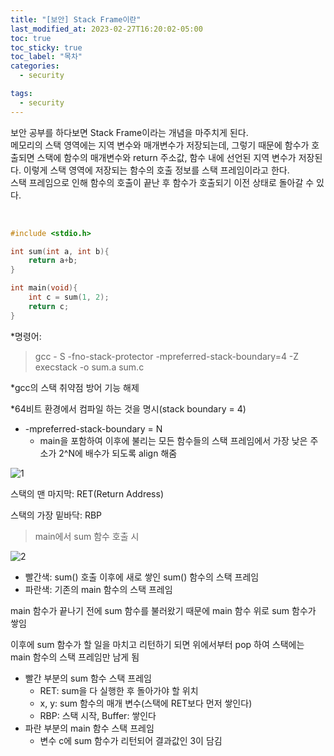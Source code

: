 ```yaml
---
title: "[보안] Stack Frame이란"
last_modified_at: 2023-02-27T16:20:02-05:00
toc: true
toc_sticky: true
toc_label: "목차"
categories:
  - security

tags:
  - security
---
```


보안 공부를 하다보면 Stack Frame이라는 개념을 마주치게 된다.  
메모리의 스택 영역에는 지역 변수와 매개변수가 저장되는데, 그렇기 때문에 함수가 호출되면 스택에 함수의 매개변수와 return 주소값, 함수 내에 선언된 지역 변수가 저장된다. 이렇게 스택 영역에 저장되는 함수의 호출 정보를 스택 프레임이라고 한다.  
스택 프레임으로 인해 함수의 호출이 끝난 후 함수가 호출되기 이전 상태로 돌아갈 수 있다. 

<br/>

```c
#include <stdio.h>

int sum(int a, int b){
	return a+b;
}

int main(void){
	int c = sum(1, 2);
	return c;
}
```
*명령어:  
>gcc - S -fno-stack-protector -mpreferred-stack-boundary=4 -Z execstack -o sum.a sum.c

*gcc의 스택 취약점 방어 기능 해제

*64비트 환경에서 컴파일 하는 것을 명시(stack boundary = 4)

- -mpreferred-stack-boundary = N
    - main을 포함하여 이후에 불리는 모든 함수들의 스택 프레임에서 가장 낮은 주소가 2^N에 배수가 되도록 align 해줌

![1](https://user-images.githubusercontent.com/63995044/221567545-a72dc31f-6651-478e-b609-65eac64284a5.png)

스택의 맨 마지막: RET(Return Address)

스택의 가장 밑바닥: RBP

>main에서 sum 함수 호출 시

![2](https://user-images.githubusercontent.com/63995044/221567553-ff92f916-bc23-462b-a273-3d4e5f8b7438.png)

- 빨간색: sum() 호출 이후에 새로 쌓인 sum() 함수의 스택 프레임
- 파란색: 기존의 main 함수의 스택 프레임

main 함수가 끝나기 전에 sum 함수를 불러왔기 때문에 main 함수 위로 sum 함수가 쌓임

이후에 sum 함수가 할 일을 마치고 리턴하기 되면 위에서부터 pop 하여 스택에는 main 함수의 스택 프레임만 남게 됨

- 빨간 부분의 sum 함수 스택 프레임
    - RET: sum을 다 실행한 후 돌아가야 할 위치
    - x, y: sum 함수의 매개 변수(스택에 RET보다 먼저 쌓인다)
    - RBP: 스택 시작, Buffer: 쌓인다
- 파란 부분의 main 함수 스택 프레임
    - 변수 c에 sum 함수가 리턴되어 결과값인 3이 담김

</br>